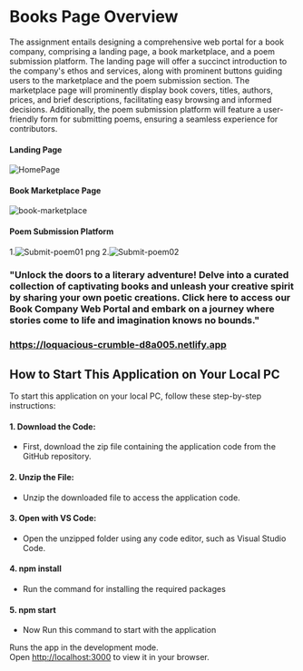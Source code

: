 # Books Page Overview

The assignment entails designing a comprehensive web portal for a book company, comprising a landing page, a book marketplace, and a poem submission platform. The landing page will offer a succinct introduction to the company's ethos and services, along with prominent buttons guiding users to the marketplace and the poem submission section. The marketplace page will prominently display book covers, titles, authors, prices, and brief descriptions, facilitating easy browsing and informed decisions. Additionally, the poem submission platform will feature a user-friendly form for submitting poems, ensuring a seamless experience for contributors.

#### Landing Page
![HomePage](https://github.com/rakesh4902/todos-task-claimzippy-assignment-/assets/83058036/cde46ed8-6bb5-48ab-bd25-562cdb79375d)

#### Book Marketplace Page
![book-marketplace](https://github.com/rakesh4902/todos-task-claimzippy-assignment-/assets/83058036/12362caa-b690-4ea5-bd7b-16abff829ed7)

#### Poem Submission Platform
1.![Submit-poem01 png](https://github.com/rakesh4902/todos-task-claimzippy-assignment-/assets/83058036/84ee9a2a-3a92-48b1-8d39-7d35330b62e8)
2.![Submit-poem02](https://github.com/rakesh4902/todos-task-claimzippy-assignment-/assets/83058036/e9391459-ad6a-4b54-9ba6-5c2a8d2901ec)

### "Unlock the doors to a literary adventure! Delve into a curated collection of captivating books and unleash your creative spirit by sharing your own poetic creations. Click here to access our Book Company Web Portal and embark on a journey where stories come to life and imagination knows no bounds."

### https://loquacious-crumble-d8a005.netlify.app

## How to Start This Application on Your Local PC

To start this application on your local PC, follow these step-by-step instructions:

#### 1. Download the Code:
- First, download the zip file containing the application code from the GitHub repository.

#### 2. Unzip the File:
- Unzip the downloaded file to access the application code.

#### 3. Open with VS Code:
- Open the unzipped folder using any code editor, such as Visual Studio Code.

#### 4. npm install
- Run the command for installing the required packages
  
#### 5. npm start
- Now Run this command to start with the application

Runs the app in the development mode.\
Open [http://localhost:3000](http://localhost:3000) to view it in your browser.




